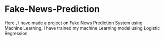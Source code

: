 # Fake-News-Prediction
Here , I have made a project on Fake News Prediction System using Machine Learning, I have trained my machine Learning model using Logistic Regression.
